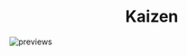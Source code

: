 <h1 align=center>Kaizen</h1>

![previews](https://github.com/user-attachments/assets/82e830d3-4bf4-4815-a3f0-d37a0e161ab9)


